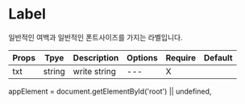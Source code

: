 # Label

일반적인 여백과 일반적인 폰트사이즈를 가지는 라벨입니다.

| Props | Tpye   | Description  | Options | Require | Default |
| ----- | ------ | ------------ | ------- | ------- | ------- |
| txt   | string | write string | ---     | X       |         |

appElement = document.getElementById('root') || undefined,

